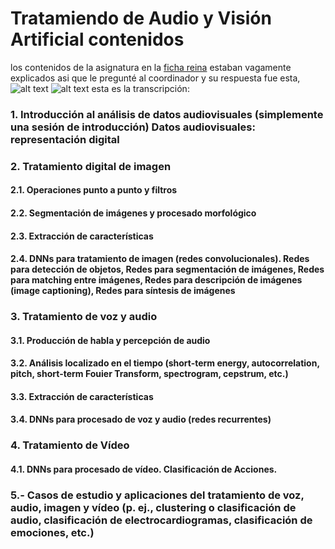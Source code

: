 # Tratamiendo de Audio y Visión Artificial contenidos
los contenidos de la asignatura en la [ficha reina](https://www.google.com) estaban vagamente explicados asi que le pregunté al coordinador y su respuesta fue esta,
![alt text](https://raw.githubusercontent.com/ricardo-chavez-torres/Data-for-various-things/main/Img/contenido%20Tratamiento%20de%20Audio%20y%20Visi%C3%B3n%20Artificial.png)
![alt text](../Img/contenido%20Tratamiento%20de%20Audio%20y%20Visi%C3%B3n%20Artificial.png)
esta es la transcripción:
### 1. Introducción al análisis de datos audiovisuales (simplemente una sesión de introducción)  Datos audiovisuales: representación digital

### 2. Tratamiento digital de imagen
#### 2.1. Operaciones punto a punto y filtros
#### 2.2. Segmentación de imágenes y procesado morfológico
#### 2.3. Extracción de características
#### 2.4. DNNs para tratamiento de imagen (redes convolucionales). Redes para detección de objetos, Redes para segmentación de imágenes, Redes para matching entre imágenes, Redes para descripción de imágenes (image captioning), Redes para síntesis de imágenes

### 3. Tratamiento de voz y audio
#### 3.1. Producción de habla y percepción de audio
#### 3.2. Análisis localizado en el tiempo (short-term energy, autocorrelation, pitch, short-term Fouier Transform, spectrogram, cepstrum, etc.)
#### 3.3. Extracción de características
#### 3.4. DNNs para procesado de voz y audio (redes recurrentes)

### 4. Tratamiento de Vídeo
#### 4.1. DNNs para procesado de vídeo. Clasificación de Acciones.

### 5.- Casos de estudio y aplicaciones del tratamiento de voz, audio, imagen y vídeo (p. ej., clustering o clasificación de audio, clasificación de electrocardiogramas, clasificación de emociones, etc.)
